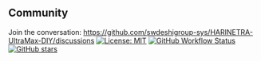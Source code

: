 ﻿## Community
Join the conversation: https://github.com/swdeshigroup-sys/HARINETRA-UltraMax-DIY/discussions
[![License: MIT](https://img.shields.io/badge/License-MIT-green.svg)](LICENSE)
[![GitHub Workflow Status](https://img.shields.io/github/actions/workflow/status/swdeshigroup-sys/HARINETRA-UltraMax-DIY/ci.yml?branch=main)](https://github.com/swdeshigroup-sys/HARINETRA-UltraMax-DIY/actions)
[![GitHub stars](https://img.shields.io/github/stars/swdeshigroup-sys/HARINETRA-UltraMax-DIY.svg)](https://github.com/swdeshigroup-sys/HARINETRA-UltraMax-DIY/stargazers)


